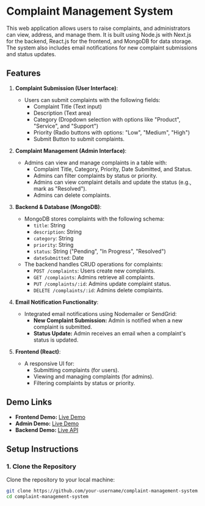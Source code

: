 # Complaint Management System

This web application allows users to raise complaints, and administrators can view, address, and manage them. It is built using Node.js with Next.js for the backend, React.js for the frontend, and MongoDB for data storage. The system also includes email notifications for new complaint submissions and status updates.

## Features

1. **Complaint Submission (User Interface)**:
   - Users can submit complaints with the following fields:
     - Complaint Title (Text input)
     - Description (Text area)
     - Category (Dropdown selection with options like "Product", "Service", and "Support")
     - Priority (Radio buttons with options: "Low", "Medium", "High")
     - Submit Button to submit complaints.

2. **Complaint Management (Admin Interface)**:
   - Admins can view and manage complaints in a table with:
     - Complaint Title, Category, Priority, Date Submitted, and Status.
     - Admins can filter complaints by status or priority.
     - Admins can view complaint details and update the status (e.g., mark as "Resolved").
     - Admins can delete complaints.

3. **Backend & Database (MongoDB)**:
   - MongoDB stores complaints with the following schema:
     - `title`: String
     - `description`: String
     - `category`: String
     - `priority`: String
     - `status`: String ("Pending", "In Progress", "Resolved")
     - `dateSubmitted`: Date
   - The backend handles CRUD operations for complaints:
     - `POST /complaints`: Users create new complaints.
     - `GET /complaints`: Admins retrieve all complaints.
     - `PUT /complaints/:id`: Admins update complaint status.
     - `DELETE /complaints/:id`: Admins delete complaints.

4. **Email Notification Functionality**:
   - Integrated email notifications using Nodemailer or SendGrid:
     - **New Complaint Submission:** Admin is notified when a new complaint is submitted.
     - **Status Update:** Admin receives an email when a complaint's status is updated.

5. **Frontend (React)**:
   - A responsive UI for:
     - Submitting complaints (for users).
     - Viewing and managing complaints (for admins).
     - Filtering complaints by status or priority.

## Demo Links

- **Frontend Demo:** [Live Demo](https://resolve-hub-frontend.vercel.app/)
- **Admin Demo:** [Live Demo](https://resolve-hub-admin.vercel.app/)
- **Backend Demo:** [Live API](https://resolve-hub-backend.vercel.app/)


## Setup Instructions

### 1. Clone the Repository

Clone the repository to your local machine:

```bash
git clone https://github.com/your-username/complaint-management-system.git
cd complaint-management-system
